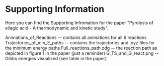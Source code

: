 # Supporting Information

Here you can find the Supporting Infromation for the paper "Pyrolysis of ellagic acid - A thermodynamic and kinetic study".

Animations_of_Reactions -- contains all animations for all 6 reactions
Trajectories_of_min_E_paths -- contains the trajectories and .xyz files for the minimum energy paths
Full_reactions_path.odg -- the reaction path as depicted in figure 1 in the paper (just a reminder)
G_TS_and_G_react.png -- Gibbs energies visualized (see table in the paper)

